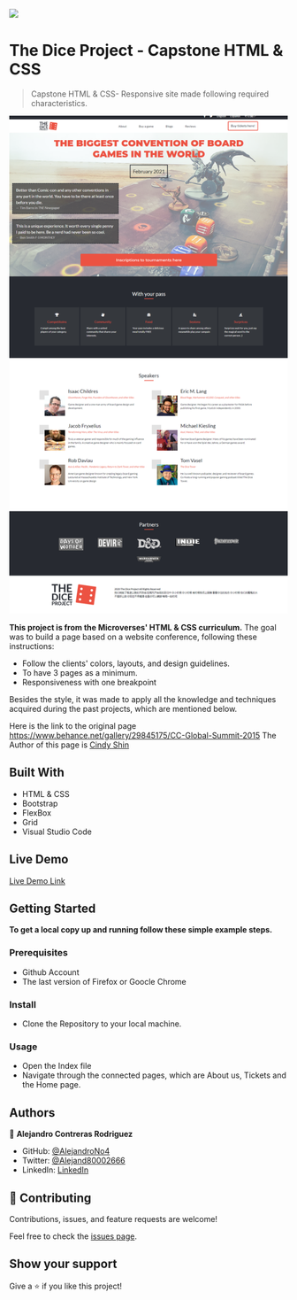 ![](https://img.shields.io/badge/Microverse-blueviolet)

# The Dice Project - Capstone HTML & CSS

> Capstone HTML & CSS- Responsive site made following required characteristics.

![screenshot](./app_screenshot.png)

**This project is from the Microverses' HTML & CSS curriculum.**
The goal was to build a page based on a website conference, following these instructions:

- Follow the clients' colors, layouts, and design guidelines.
- To have 3 pages as a minimum.
- Responsiveness with one breakpoint

Besides the style, it was made to apply all the knowledge and techniques acquired during the past projects, which are mentioned below.

Here is the link to the original page https://www.behance.net/gallery/29845175/CC-Global-Summit-2015
The Author of this page is [Cindy Shin](https://www.behance.net/adagio07)

## Built With

- HTML & CSS
- Bootstrap
- FlexBox
- Grid
- Visual Studio Code

## Live Demo

[Live Demo Link](https://alejandrono4.github.io/HTML-CSS-Capstone/)

## Getting Started

**To get a local copy up and running follow these simple example steps.**

### Prerequisites

- Github Account
- The last version of Firefox or Goocle Chrome

### Install

- Clone the Repository to your local machine.

### Usage

- Open the Index file
- Navigate through the connected pages, which are About us, Tickets and the Home page.

## Authors

👤 **Alejandro Contreras Rodriguez**

- GitHub: [@AlejandroNo4](https://github.com/AlejandroNo4)
- Twitter: [@Alejand80002666](https://twitter.com/Alejand80002666)
- LinkedIn: [LinkedIn](https://www.linkedin.com/in/alejandro-contreras-rodriguez-b524821b5/)

## 🤝 Contributing

Contributions, issues, and feature requests are welcome!

Feel free to check the [issues page](https://github.com/AlejandroNo4/HTML-CSS-Capstone/issues).

## Show your support

Give a ⭐️ if you like this project!
